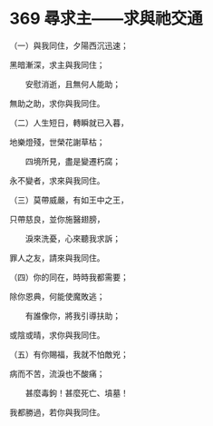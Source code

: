 # 369 尋求主——求與祂交通

（一）與我同住，夕陽西沉迅速；

黑暗漸深，求主與我同住；

　　安慰消逝，且無何人能助；

無助之助，求你與我同住。

（二）人生短日，轉瞬就已入暮，

地樂燈殘，世榮花謝草枯；

　　四境所見，盡是變遷朽腐；

永不變者，求來與我同住。

（三）莫帶威嚴，有如王中之王，

只帶慈良，並你施醫翅膀，

　　淚來洗憂，心來聽我求訴；

罪人之友，請來與我同住。

（四）你的同在，時時我都需要；

除你恩典，何能使魔敗逃；

　　有誰像你，將我引導扶助；

或陰或晴，求你與我同住。

（五）有你賜福，我就不怕敵兇；

病而不苦，流淚也不酸痛；

　　甚麼毒鉤！甚麼死亡、墳墓！

我都勝過，若你與我同住。

